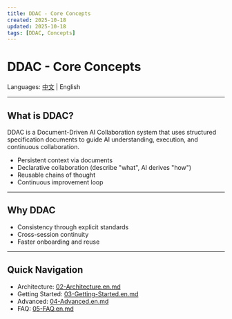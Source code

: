 ```yaml
---
title: DDAC - Core Concepts
created: 2025-10-18
updated: 2025-10-18
tags: [DDAC, Concepts]
---
```


# DDAC - Core Concepts

Languages: [中文](01-核心概念.md) | English

---

## What is DDAC?
DDAC is a Document-Driven AI Collaboration system that uses structured specification documents to guide AI understanding, execution, and continuous collaboration.

- Persistent context via documents
- Declarative collaboration (describe "what", AI derives "how")
- Reusable chains of thought
- Continuous improvement loop

---

## Why DDAC
- Consistency through explicit standards
- Cross-session continuity
- Faster onboarding and reuse

---

## Quick Navigation
- Architecture: [02-Architecture.en.md](02-Architecture.en.md)
- Getting Started: [03-Getting-Started.en.md](03-Getting-Started.en.md)
- Advanced: [04-Advanced.en.md](04-Advanced.en.md)
- FAQ: [05-FAQ.en.md](05-FAQ.en.md)
